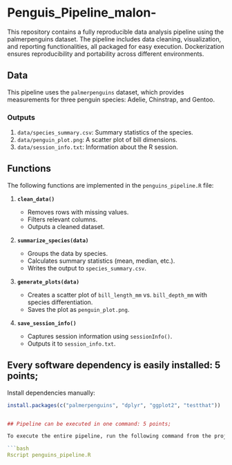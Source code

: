 # Penguis_Pipeline_malon-
This repository contains a fully reproducible data analysis pipeline using the palmerpenguins dataset. The pipeline includes data cleaning, visualization, and reporting functionalities, all packaged for easy execution. Dockerization ensures reproducibility and portability across different environments.


## Data

This pipeline uses the `palmerpenguins` dataset, which provides measurements for three penguin species: Adelie, Chinstrap, and Gentoo.

### Outputs
1. `data/species_summary.csv`: Summary statistics of the species.
2. `data/penguin_plot.png`: A scatter plot of bill dimensions.
3. `data/session_info.txt`: Information about the R session.

## Functions

The following functions are implemented in the `penguins_pipeline.R` file:

1. **`clean_data()`**
   - Removes rows with missing values.
   - Filters relevant columns.
   - Outputs a cleaned dataset.

2. **`summarize_species(data)`**
   - Groups the data by species.
   - Calculates summary statistics (mean, median, etc.).
   - Writes the output to `species_summary.csv`.

3. **`generate_plots(data)`**
   - Creates a scatter plot of `bill_length_mm` vs. `bill_depth_mm` with species differentiation.
   - Saves the plot as `penguin_plot.png`.

4. **`save_session_info()`**
   - Captures session information using `sessionInfo()`.
   - Outputs it to `session_info.txt`.
  



## Every software dependency is easily installed: 5 points;

Install dependencies manually:
```R
install.packages(c("palmerpenguins", "dplyr", "ggplot2", "testthat"))


## Pipeline can be executed in one command: 5 points;

To execute the entire pipeline, run the following command from the project directory:

```bash
Rscript penguins_pipeline.R



